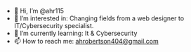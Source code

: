 - 👋 Hi, I’m @ahr115
- 👀 I’m interested in: Changing fields from a web designer to IT/Cybersecurity specialist.
- 🌱 I’m currently learning: It & Cybersecurity
- 📫 How to reach me: ahrobertson404@gmail.com

<!---
ahr115/ahr115 is a ✨ special ✨ repository because its `README.md` (this file) appears on your GitHub profile.
You can click the Preview link to take a look at your changes.
--->
